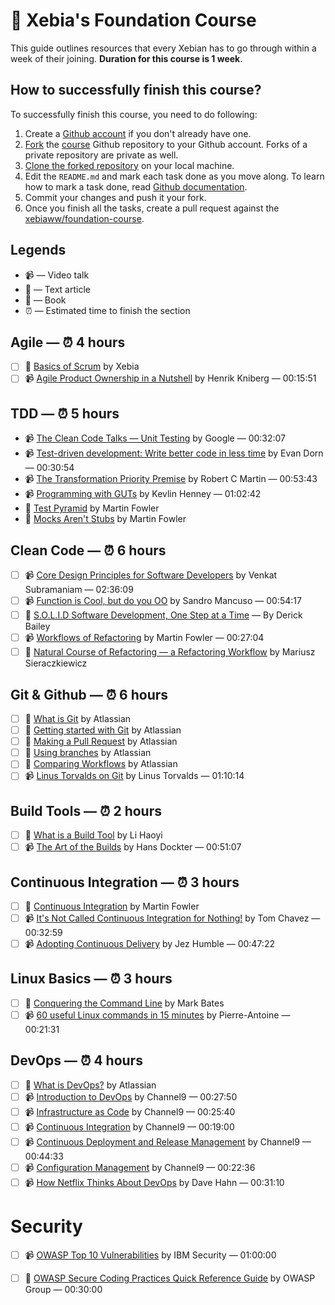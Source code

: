 # :book: Xebia's Foundation Course

This guide outlines resources that every Xebian has to go through within a week of their joining. **Duration for this course is 1 week**.

## How to successfully finish this course?

To successfully finish this course, you need to do following:

1. Create a [Github account](https://github.com/join) if you don't already have one.
2. [Fork](https://help.github.com/articles/fork-a-repo/) the [course](https://github.com/xebiaww/foundation-course) Github repository to your Github account. Forks of a private repository are private as well.
3. [Clone the forked repository](https://help.github.com/articles/cloning-a-repository/) on your local machine.
4. Edit the `README.md` and mark each task done as you move along. To learn how to mark a task done, read [Github documentation](https://help.github.com/articles/about-task-lists/).
5. Commit your changes and push it your fork.
6. Once you finish all the tasks, create a pull request against the [xebiaww/foundation-course](xebiaww/foundation-course).

## Legends

* :video_camera: — Video talk
* :newspaper: — Text article
* :blue_book: — Book
* :alarm_clock: — Estimated time to finish the section

## Agile — :alarm_clock: 4 hours

- [ ] :blue_book: [Basics of Scrum](./content/scrum.pdf) by Xebia 
- [ ] :video_camera: [Agile Product Ownership in a Nutshell](https://www.youtube.com/watch?v=502ILHjX9EE) by Henrik Kniberg — 00:15:51

## TDD — ⏰ 5 hours

- 📹 [The Clean Code Talks — Unit Testing](https://www.youtube.com/watch?v=wEhu57pih5w) by Google — 00:32:07
- 📹 [Test-driven development: Write better code in less time](https://www.youtube.com/watch?v=HhwElTL-mdI) by Evan Dorn — 00:30:54
- 📹 [The Transformation Priority Premise](https://www.youtube.com/watch?v=B93QezwTQpI) by Robert C Martin — 00:53:43
- 📹 [Programming with GUTs](https://www.infoq.com/presentations/testing-communication) by Kevlin Henney — 01:02:42
- 📰 [Test Pyramid](https://martinfowler.com/bliki/TestPyramid.html) by Martin Fowler
- 📰 [Mocks Aren't Stubs](https://martinfowler.com/articles/mocksArentStubs.html) by Martin Fowler

## Clean Code — ⏰ 6 hours

- [ ] 📹 [Core Design Principles for Software Developers](https://www.youtube.com/watch?v=llGgO74uXMI) by Venkat Subramaniam — 02:36:09
- [ ] 📹 [Function is Cool, but do you OO](https://www.youtube.com/watch?v=oiFYPAel-KY) by Sandro Mancuso — 00:54:17
- [ ] 📰 [S.O.L.I.D Software Development, One Step at a Time](http://www.codemag.com/article/1001061) — By Derick Bailey
- [ ] 📹 [Workflows of Refactoring](https://www.youtube.com/watch?v=vqEg37e4Mkw) by Martin Fowler — 00:27:04
- [ ] 📰 [Natural Course of Refactoring — a Refactoring Workflow](https://www.infoq.com/articles/natural-course-refactoring) by Mariusz Sieraczkiewicz

## Git & Github — :alarm_clock: 6 hours

- [ ] :newspaper: [What is Git](https://www.atlassian.com/git/tutorials/what-is-git) by Atlassian
- [ ] :newspaper: [Getting started with Git](https://www.atlassian.com/git/tutorials/setting-up-a-repository) by Atlassian
- [ ] :newspaper: [Making a Pull Request](https://www.atlassian.com/git/tutorials/making-a-pull-request) by Atlassian
- [ ] :newspaper: [Using branches](https://www.atlassian.com/git/tutorials/using-branches) by Atlassian
- [ ] :newspaper: [Comparing Workflows](https://www.atlassian.com/git/tutorials/comparing-workflows) by Atlassian
- [ ] :video_camera: [Linus Torvalds on Git](https://www.youtube.com/watch?v=idLyobOhtO4) by Linus Torvalds — 01:10:14

## Build Tools — ⏰ 2 hours

- [ ] 📰 [What is a Build Tool](http://www.lihaoyi.com/post/WhatsinaBuildTool.html) by Li Haoyi
- [ ] 📹 [The Art of the Builds](https://www.infoq.com/presentations/build-system-concepts) by Hans Dockter — 00:51:07

## Continuous Integration — :alarm_clock: 3 hours

- [ ] :newspaper: [Continuous Integration](https://martinfowler.com/articles/continuousIntegration.html) by Martin Fowler
- [ ] :video_camera: [It's Not Called Continuous Integration for Nothing!](https://www.youtube.com/watch?v=d0bMF2IlOA0) by Tom Chavez  — 00:32:59
- [ ] 📹 [Adopting Continuous Delivery](https://vimeo.com/68320415) by Jez Humble — 00:47:22

## Linux Basics — ⏰ 3 hours

- [ ] 📘 [Conquering the Command Line](http://conqueringthecommandline.com/book/frontmatter) by Mark Bates
- [ ] 📹 [60 useful Linux commands in 15 minutes](https://www.youtube.com/watch?v=JfCK8OqgmSY) by Pierre-Antoine — 00:21:31

## DevOps — :alarm_clock: 4 hours

- [ ] 📰 [What is DevOps?](https://www.atlassian.com/devops) by Atlassian
- [ ] :video_camera: [Introduction to DevOps](https://channel9.msdn.com/Series/DevOps-Fundamentals/Introduction-to-DevOps) by Channel9 — 00:27:50
- [ ] :video_camera: [Infrastructure as Code](https://channel9.msdn.com/Series/DevOps-Fundamentals/Infrastructure-as-Code) by Channel9 — 00:25:40
- [ ] :video_camera: [Continuous Integration](https://channel9.msdn.com/Series/DevOps-Fundamentals/Continuous-Integration) by Channel9 — 00:19:00
- [ ] :video_camera: [Continuous Deployment and Release Management](https://channel9.msdn.com/Series/DevOps-Fundamentals/Continuous-Deployment-and-Release-Management) by Channel9 — 00:44:33
- [ ] :video_camera: [Configuration Management](https://channel9.msdn.com/Series/DevOps-Fundamentals/Configuration-Management) by Channel9 — 00:22:36
- [ ] :video_camera: [How Netflix Thinks About DevOps](https://www.youtube.com/watch?v=HmM4V33ReCw) by Dave Hahn — 00:31:10

# Security 

- [ ] :video_camera: [OWASP Top 10 Vulnerabilities](https://www.youtube.com/playlist?list=PLoyY7ZjHtUUVLs2fy-ctzZDSPpawuQ28d) by IBM Security — 01:00:00 
- [ ] :blue_book: [OWASP Secure Coding Practices Quick Reference Guide](https://www.owasp.org/images/0/08/OWASP_SCP_Quick_Reference_Guide_v2.pdf) by OWASP Group — 00:30:00

